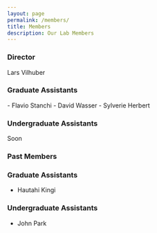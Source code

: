 ```yaml
---
layout: page
permalink: /members/
title: Members
description: Our Lab Members
---
```


<h3 class="year">Director</h3>
  
Lars Vilhuber

<h3 class="year">Graduate Assistants</h3>
- Flavio Stanchi
- David Wasser
- Sylverie Herbert


<h3 class="year">Undergraduate Assistants</h3>
Soon


<h3 class="year">Past Members</h3>

### Graduate Assistants
- Hautahi Kingi

### Undergraduate Assistants
- John Park